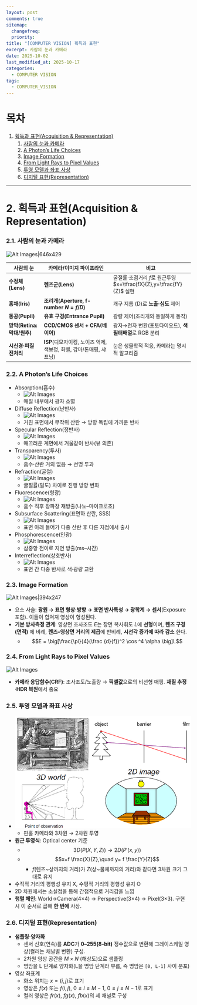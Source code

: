 ```yaml
---
layout: post
comments: true
sitemap:
  changefreq:
  priority:
title: "[COMPUTER VISION] 획득과 표현"
excerpt: 사람의 눈과 카메라
date: 2025-10-02
last_modified_at: 2025-10-17
categories:
  - COMPUTER VISION
tags:
  - COMPUTER_VISION
---
```


# 목차

1. [획득과 표현(Acquisition & Representation)](#2-획득과-표현acquisition--representation)
	1. [사람의 눈과 카메라](#21-사람의-눈과-카메라)
	2. [A Photon’s Life Choices](#22-a-photons-life-choices)
	3. [Image Formation](#23-image-formation)
	4. [From Light Rays to Pixel Values](#24-from-light-rays-to-pixel-values)
	5. [투영 모델과 좌표 사상](#25-투영-모델과-좌표-사상)
	6. [디지털 표현(Representation)](#26-디지털-표현representation)

---

# 2. 획득과 표현(Acquisition & Representation)
### 2.1. 사람의 눈과 카메라

![Alt Images|646x429](https://cdn.jsdelivr.net/gh/aliquis-facio/aliquis-facio.github.io@main/_image/2025-10-14-11.jpg?raw=true)

| 사람의 눈                 | 카메라/이미지 파이프라인                                | 비고                                                      |
| --------------------- | -------------------------------------------- | ------------------------------------------------------- |
| **수정체(Lens)**         | **렌즈군(Lens)**                                | 굴절률·초점거리 $f$로 원근투영 $x=\tfrac{fX}{Z},y=\tfrac{fY}{Z}$ 실현 |
| **홍채(Iris)**          | **조리개(Aperture, f-number $N=f/D$)**          | 개구 지름 (D)로 **노출·심도** 제어                                 |
| **동공(Pupil)**         | **유효 구경(Entrance Pupil)**                    | 광량 제어(조리개와 동일하게 동작)                                     |
| **망막(Retina: 막대/원추)** | **CCD/CMOS 센서 + CFA(베이어)**                   | 광자→전자 변환(포토다이오드), **색 필터배열**로 RGB 분리                    |
| **시신경·피질 전처리**        | **ISP**(디모자이킹, 노이즈 억제, 색보정, 화밸, 감마/톤매핑, 샤프닝) | 눈은 생물학적 적응, 카메라는 명시적 알고리즘                               |

### 2.2. A Photon’s Life Choices

- Absorption(흡수)
	- ![Alt Images](https://cdn.jsdelivr.net/gh/aliquis-facio/aliquis-facio.github.io@main/_image/2025-10-14-13.jpg?raw=true)
	- 매질 내부에서 광자 소멸
- Diffuse Reflection(난반사)
	- ![Alt Images](https://cdn.jsdelivr.net/gh/aliquis-facio/aliquis-facio.github.io@main/_image/2025-10-14-14.jpg?raw=true)
	- 거친 표면에서 무작위 산란 → 방향 독립에 가까운 반사
- Specular Reflection(정반사)
	- ![Alt Images](https://cdn.jsdelivr.net/gh/aliquis-facio/aliquis-facio.github.io@main/_image/2025-10-14-15.jpg?raw=true)
	- 매끄러운 계면에서 거울같이 반사(뷰 의존)
- Transparency(투사)
	- ![Alt Images](https://cdn.jsdelivr.net/gh/aliquis-facio/aliquis-facio.github.io@main/_image/2025-10-14-16.jpg?raw=true)
	- 흡수·산란 거의 없음 → 선명 투과
- Refraction(굴절)
	- ![Alt Images](https://cdn.jsdelivr.net/gh/aliquis-facio/aliquis-facio.github.io@main/_image/2025-10-14-17.jpg?raw=true)
	- 굴절률(밀도) 차이로 진행 방향 변화
- Fluorescence(형광)
	- ![Alt Images](https://cdn.jsdelivr.net/gh/aliquis-facio/aliquis-facio.github.io@main/_image/2025-10-14-5.jpg?raw=true)
	- 흡수 직후 장파장 재방출(나노–마이크로초)
- Subsurface Scattering(표면하 산란, SSS)
	- ![Alt Images](https://cdn.jsdelivr.net/gh/aliquis-facio/aliquis-facio.github.io@main/_image/2025-10-14-6.jpg?raw=true)
	- 표면 아래 들어가 다중 산란 후 다른 지점에서 출사
- Phosphorescence(인광)
	- ![Alt Images](https://cdn.jsdelivr.net/gh/aliquis-facio/aliquis-facio.github.io@main/_image/2025-10-14-7.jpg?raw=true)
	- 삼중항 전이로 지연 방출(ms–시간)
- Interreflection(상호반사)
	- ![Alt Images](https://cdn.jsdelivr.net/gh/aliquis-facio/aliquis-facio.github.io@main/_image/2025-10-14-8.jpg?raw=true)
	- 표면 간 다중 반사로 색·광량 교환

### 2.3. Image Formation

![Alt Images|394x247](https://cdn.jsdelivr.net/gh/aliquis-facio/aliquis-facio.github.io@main/_image/2025-10-14-9.jpg?raw=true)
- 요소 사슬: **광원 → 표면 형상·방향 → 표면 반사특성 → 광학계 → 센서**(Exposure 포함). 이들이 합쳐져 영상이 형성된다.
- **기본 방사측정 관계**: 영상면 조사조도 $E$는 장면 복사휘도 $L$에 **선형**이며, **렌즈 구경(면적)** 에 비례, **렌즈–영상면 거리의 제곱**에 반비례, **시선각 증가에 따라 감소** 한다.
	- $$E = \big[\frac{\pi}{4}(\frac {d}{f})^2 \cos ^4 \alpha \big]L$$

### 2.4. From Light Rays to Pixel Values

![Alt Images](https://cdn.jsdelivr.net/gh/aliquis-facio/aliquis-facio.github.io@main/_image/2025-10-14-10.jpg?raw=true)

- **카메라 응답함수(CRF)**: 조사조도/노출량 → **픽셀값**으로의 비선형 매핑. **재질 추정**·**HDR 복원**에서 중요

### 2.5. 투영 모델과 좌표 사상

- ![](../../_image/2025-10-20-16-43-38.png)
	- 핀홀 카메라와 3차원 → 2차원 투영
- **원근 투영식**: Optical center 기준
	- $$3D (P(X,Y,Z)) → 2D (P'(x,y))$$
	- $$x=f \frac{X}{Z},\quad y= f \frac{Y}{Z}$$
		- $f$(렌즈~상까지의 거리)가 $Z$(상~물체까지의 거리)와 같다면 3차원 크기 그대로 유지
- 수직적 거리의 평행성 유지 X, 수평적 거리의 평행성 유지 O
- 2D 차원에서는 소실점을 통해 간접적으로 거리감을 느낌
- **행렬 체인**: World→Camera(4×4) → Perspective(3×4) → Pixel(3×3). 구현 시 이 순서로 곱해 **한 번에** 사상.

### 2.6. 디지털 표현(Representation)

- **샘플링·양자화**
	- 센서 신호(연속)를 **ADC**가 **0–255(8-bit)** 정수값으로 변환해 그레이스케일 영상(컬러는 채널별 변환) 구성.
	- 2차원 영상 공간을 $M \times N$ (해상도)으로 샘플링
	- 명암을 L 단계로 양자화(L을 명암 단계라 부름, 즉 명암은 `[0, L-1]` 사이 분포)
- 영상 좌표계
	- 화소 위치는 $x = (i, j)$로 표기
	- 영상은 $f(x)$ 또는 $f(i, j)$, $0 ≤ i ≤ M-1$, $0 ≤ j ≤ N-1$로 표기
	- 컬러 영상은 $fr(x)$, $fg(x)$, $fb(x)$의 세 채널로 구성